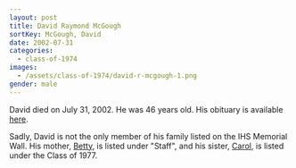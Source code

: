 ```yaml
---
layout: post
title: David Raymond McGough
sortKey: McGough, David
date: 2002-07-31
categories:
  - class-of-1974
images:
  - /assets/class-of-1974/david-r-mcgough-1.png
gender: male
---
```


David died on July 31, 2002. He was 46 years old. His obituary is available [here](https://www.legacy.com/obituaries/seattletimes/obituary.aspx?n=david-raymond-mcgough&pid=428029&fhid=2403).

Sadly, David is not the only member of his family listed on the IHS Memorial Wall. His mother, [Betty](https://ihsmemorial.org/staff/betty-mcgough/), is listed under "Staff", and his sister, [Carol](https://ihsmemorial.org/class-of-1977/carol-j-mcgough/), is listed under the Class of 1977.
